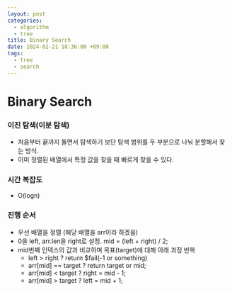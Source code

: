 ```yaml
---
layout: post
categories:
  - algorithm
  - tree
title: Binary Search
date: 2024-02-21 18:36:00 +09:00
tags:
  - tree
  - search
---
```

# Binary Search
### 이진 탐색(이분 탐색)
- 처음부터 끝까지 돌면서 탐색하기 보단 탐색 범위를 두 부분으로 나눠 분할해서 찾는 방식.
- 이미 정렬된 배열에서 특정 값을 찾을 때 빠르게 찾을 수 있다.

### 시간 복잡도
- O(logn)

### 진행 순서
- 우선 배열을 정렬 (해당 배열을 arr이라 하겠음)
- 0을 left, arr.len을 right로 설정. mid = (left + right) / 2;
- mid번째 인덱스의 값과 비교하며 목표(target)에 대해 아래 과정 반복
	- left > right ? return $fail(-1 or something)
	- arr[mid] == target ? return target or mid;
	- arr[mid] < target ? right = mid - 1;
	- arr[mid] > target ? left = mid + 1;
